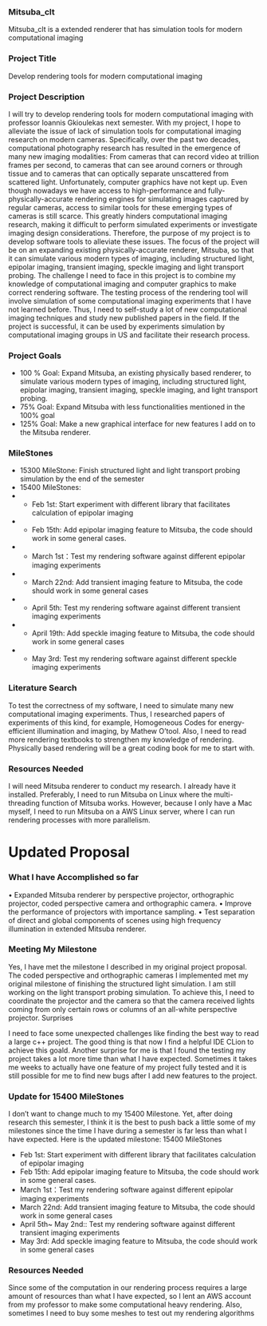 
### Mitsuba_clt

Mitsuba_clt is a extended renderer that has simulation tools for modern computational imaging  

### Project Title

Develop rendering tools for modern computational imaging  

### Project Description

I will try to develop rendering tools for modern computational imaging with professor Ioannis Gkioulekas next semester. 
With my project, I hope to alleviate the issue of lack of simulation tools for computational imaging research on modern cameras. Specifically, over the past two decades, computational photography research has resulted in the emergence of many new imaging modalities: From cameras that can record video at trillion frames per second, to cameras that can see around corners or through tissue and to cameras that can optically separate unscattered from scattered light. Unfortunately, computer graphics have not kept up. Even though nowadays we have access to high-performance and fully-physically-accurate rendering engines for simulating images captured by regular cameras, access to similar tools for these emerging types of cameras is still scarce. This greatly hinders computational imaging research, making it difficult to perform simulated experiments or investigate imaging design considerations.
Therefore, the purpose of my project is to develop software tools to alleviate these issues. The focus of the project will be on an expanding existing physically-accurate renderer, Mitsuba, so that it can simulate various modern types of imaging, including structured light, epipolar imaging, transient imaging, speckle imaging and light transport probing. 
The challenge I need to face in this project is to combine my knowledge of computational imaging and computer graphics to make correct rendering software. The testing process of the rendering tool will involve simulation of some computational imaging experiments that I have not learned before. Thus, I need to self-study a lot of new computational imaging techniques and study new published papers in the field. 
If the project is successful, it can be used by experiments simulation by computational imaging groups in US and facilitate their research process.
### Project Goals
- 100 % Goal: Expand Mitsuba, an existing physically based renderer, to simulate various modern types of imaging, including structured light, epipolar imaging, transient imaging, speckle imaging, and light transport probing.
- 75% Goal: Expand Mitsuba with less functionalities mentioned in the 100% goal
- 125% Goal: Make a new graphical interface for new features I add on to the Mitsuba renderer.
### MileStones
- 15300 MileStone: Finish structured light and light transport probing simulation by the end of the semester
- 15400 MileStones:
- - Feb 1st: Start experiment with different library that facilitates calculation of epipolar imaging
- - Feb 15th: Add epipolar imaging feature to Mitsuba, the code should work in some general cases.
- - March 1st：Test my rendering software against different epipolar imaging experiments
- - March 22nd: Add transient imaging feature to Mitsuba, the code should work in some general cases
- - April 5th: Test my rendering software against different transient imaging experiments
- - April 19th: Add speckle imaging feature to Mitsuba, the code should work in some general cases
- - May 3rd: Test my rendering software against different speckle imaging experiments
### Literature Search
To test the correctness of my software, I need to simulate many new computational imaging experiments. Thus, I researched papers of experiments of this kind, for example, Homogeneous Codes for energy-efficient illumination and imaging, by Mathew O’tool. Also, I need to read more rendering textbooks to strengthen my knowledge of rendering. Physically based rendering will be a great coding book for me to start with.  
	
### Resources Needed
I will need Mitsuba renderer to conduct my research. I already have it installed. Preferably, I need to run Mitsuba on Linux where the multi-threading function of Mitsuba works. However, because I only have a Mac myself, I need to run Mitsuba on a AWS Linux server, where I can run rendering processes with more parallelism. 


# Updated Proposal 
### What I have Accomplished so far
• Expanded Mitsuba renderer by perspective projector, orthographic projector,
coded perspective camera and orthographic camera.
• Improve the performance of projectors with importance sampling.
• Test separation of direct and global components of scenes using high
frequency illumination in extended Mitsuba renderer.

### Meeting My Milestone
Yes, I have met the milestone I described in my original project proposal. The coded perspective and orthographic cameras I implemented met my original milestone of finishing the structured light simulation. I am still working on the light transport probing simulation. To achieve this, I need to coordinate the projector and the camera so that the camera received lights coming from only certain rows or columns of an all-white perspective projector.
Surprises

I need to face some unexpected challenges like finding the best way to read a large c++ project. The good thing is that now I find a helpful IDE CLion to achieve this goald. Another surprise for me is that I found the testing my project takes a lot more time than what I have expected.  Sometimes it takes me weeks to actually have one feature of my project fully tested and it is still possible for me to find new bugs after I add new features to the project.

### Update for 15400 MileStones
I don’t want to change much to my 15400 Milestone. Yet, after doing research this semester, I think it is the best to push back a little some of my milestones since the time I have during a semester is far less than what I have expected.
Here is the updated milestone:
15400 MileStones
- Feb 1st: Start experiment with different library that facilitates calculation of epipolar imaging
- Feb 15th: Add epipolar imaging feature to Mitsuba, the code should work in some general cases.
- March 1st：Test my rendering software against different epipolar imaging experiments
- March 22nd: Add transient imaging feature to Mitsuba, the code should work in some general cases
- April 5th~ May 2nd:: Test my rendering software against different transient imaging experiments
- May 3rd: Add speckle imaging feature to Mitsuba, the code should work in some general cases 
	
### Resources Needed
Since some of the computation in our rendering process requires a large amount of resources than what I have expected, so I lent an AWS account from my professor to make some computational heavy rendering. Also, sometimes I need to buy some meshes to test out my rendering algorithms

